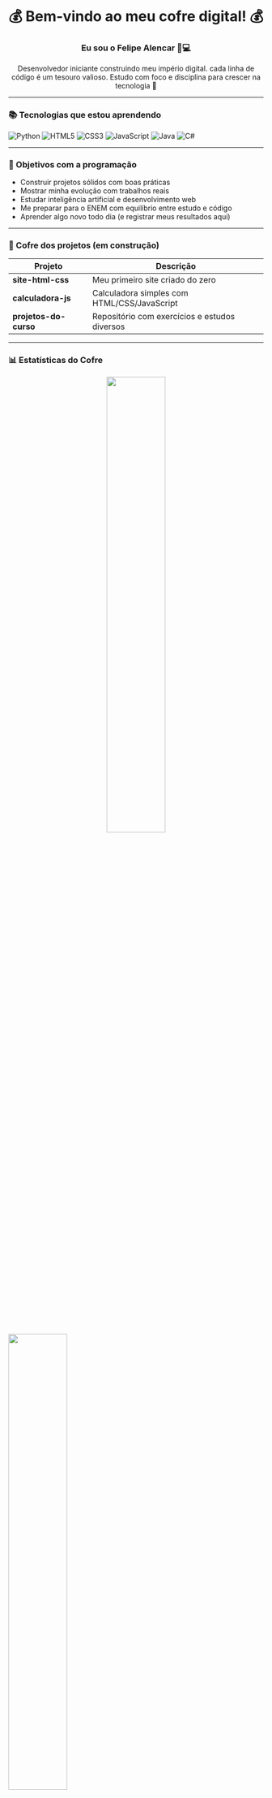 <h1 align="center">💰 Bem-vindo ao meu cofre digital! 💰 </h1>

<h3 align="center">Eu sou o Felipe Alencar 🧠💻</h3>

<p align="center">
  Desenvolvedor iniciante construindo meu império digital.  
  cada linha de código é um tesouro valioso.  
  Estudo com foco e disciplina para crescer na tecnologia 🚀
</p>

---

### 📚 Tecnologias que estou aprendendo

![Python](https://img.shields.io/badge/-Python-3776AB?style=for-the-badge&logo=python&logoColor=white)
![HTML5](https://img.shields.io/badge/-HTML5-E44D26?style=for-the-badge&logo=html5&logoColor=white)
![CSS3](https://img.shields.io/badge/-CSS3-264de4?style=for-the-badge&logo=css3&logoColor=white)
![JavaScript](https://img.shields.io/badge/-JavaScript-F7DF1E?style=for-the-badge&logo=javascript&logoColor=black)
![Java](https://img.shields.io/badge/-Java-ED8B00?style=for-the-badge&logo=java&logoColor=white)
![C#](https://img.shields.io/badge/-C%23-239120?style=for-the-badge&logo=csharp&logoColor=white)

---

### 🎯 Objetivos com a programação

- Construir projetos sólidos com boas práticas  
- Mostrar minha evolução com trabalhos reais  
- Estudar inteligência artificial e desenvolvimento web  
- Me preparar para o ENEM com equilíbrio entre estudo e código  
- Aprender algo novo todo dia (e registrar meus resultados aqui)

---

### 💾 Cofre dos projetos (em construção)

| Projeto                  | Descrição                                      |
|-------------------------|------------------------------------------------|
| **site-html-css**       | Meu primeiro site criado do zero              |
| **calculadora-js**      | Calculadora simples com HTML/CSS/JavaScript   |
| **projetos-do-curso**   | Repositório com exercícios e estudos diversos |

---

### 📊 Estatísticas do Cofre

<p align="center">
  <!-- Cartão de estatísticas principais -->
  <img 
    src="https://github-readme-stats.vercel.app/api?username=Felipe050228&show_icons=true&theme=blueberry&locale=pt-br&hide_border=true"
    width="48%" 
  />

  <!-- Cartão de linguagens mais usadas -->
  <img 
    src="https://github-readme-stats.vercel.app/api/top-langs/?username=Felipe050228&layout=compact&theme=blueberry&locale=pt-br&hide_border=true"
    width="48%" 
  />
</p>

---

### 📫 Contato

- 📸 Instagram: [@seu_user](https://instagram.com/seu_user)  
- 💬 Vamos trocar ideias sobre programação e tecnologia!

---

> 🧠 *“Riqueza de verdade é o conhecimento que a gente guarda na cabeça.”* 


